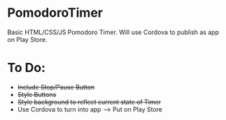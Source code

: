 # PomodoroTimer

Basic HTML/CSS/JS Pomodoro Timer. Will use Cordova to publish as app on Play Store.

# To Do:
- ~~Include Stop/Pause Button~~
- ~~Style Buttons~~
- ~~Style background to reflect current state of Timer~~
- Use Cordova to turn into app --> Put on Play Store
